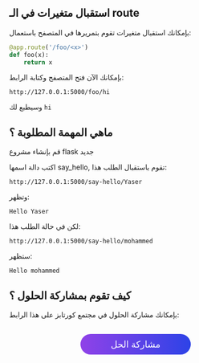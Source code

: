 ## استقبال متغيرات في الـ route

بإمكانك استقبال متغيرات تقوم بتمريرها في المتصفح باستعمال:

```python
@app.route('/foo/<x>')
def foo(x):
    return x
```

بإمكانك الآن فتح المتصفح وكتابة الرابط:

```
http://127.0.0.1:5000/foo/hi
```

وسيطبع لك `hi`

## ماهي المهمة المطلوبة ؟

قم بإنشاء مشروع flask جديد

اكتب دالة اسمها say_hello, تقوم باستقبال الطلب هذا:

```
http://127.0.0.1:5000/say-hello/Yaser
```

وتظهر:

```
Hello Yaser
```

لكن في حالة الطلب هذا:

```
http://127.0.0.1:5000/say-hello/mohammed
```

ستظهر:

```
Hello mohammed
```

## كيف تقوم بمشاركة الحلول ؟

بإمكانك مشاركة الحلول في مجتمع كورتابز على هذا الرابط:

<a href="https://forums.coretabs.net/t/مشاركة-حلول-بناء-أول-تطبيق-flask/1361" style="display: block; width: 200px; background-color: #5355e8; background-image:linear-gradient(to left, #2d43e7, #9042e8); color:#fff; padding: 10px; margin: 30px auto; border-radius:100px; text-decoration: none; font-size: 18px; text-align: center;">مشاركة الحل</a>